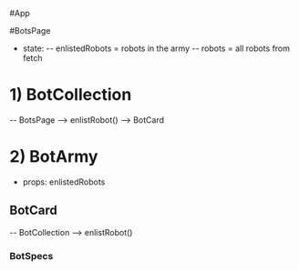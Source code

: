 #App

#BotsPage

- state:
  -- enlistedRobots = robots in the army
  -- robots = all robots from fetch

# 1) BotCollection

-- BotsPage --> enlistRobot() --> BotCard

# 2) BotArmy

- props: enlistedRobots

## BotCard

-- BotCollection --> enlistRobot()

### BotSpecs
